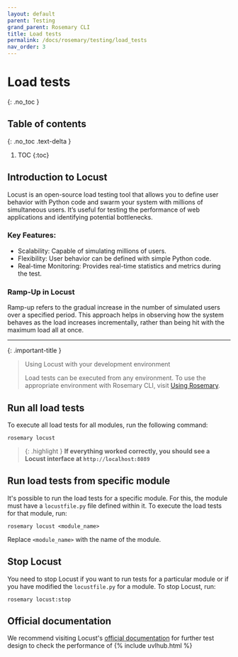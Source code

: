 ```yaml
---
layout: default
parent: Testing
grand_parent: Rosemary CLI
title: Load tests
permalink: /docs/rosemary/testing/load_tests
nav_order: 3
---
```


# Load tests
{: .no_toc }

## Table of contents
{: .no_toc .text-delta }

1. TOC
{:toc}

## Introduction to Locust

Locust is an open-source load testing tool that allows you to define user behavior with Python code and swarm your system with millions of simultaneous users. It’s useful for testing the performance of web applications and identifying potential bottlenecks.

### Key Features:

- Scalability: Capable of simulating millions of users.
- Flexibility: User behavior can be defined with simple Python code.
- Real-time Monitoring: Provides real-time statistics and metrics during the test.

### Ramp-Up in Locust

Ramp-up refers to the gradual increase in the number of simulated users over a specified period. This approach helps in observing how the system behaves as the load increases incrementally, rather than being hit with the maximum load all at once.

---

{: .important-title }
> <i class="fa-solid fa-terminal"></i> Using Locust with your development environment
>
> Load tests can be executed from any environment. To use the appropriate environment with Rosemary CLI, visit [Using Rosemary]({{site.baseurl}}/docs/rosemary/using_rosemary).

## Run all load tests

To execute all load tests for all modules, run the following command:

```
rosemary locust
```

> {: .highlight }
  **If everything worked correctly, you should see a Locust interface at `http://localhost:8089`**

## Run load tests from specific module

It's possible to run the load tests for a specific module. For this, the module must have a `locustfile.py` file defined within it. To execute the load tests for that module, run:

```
rosemary locust <module_name>
```

Replace `<module_name>` with the name of the module.

## Stop Locust

You need to stop Locust if you want to run tests for a particular module or if you have modified the `locustfile.py` for a module. To stop Locust, run:

```
rosemary locust:stop
```


## Official documentation

We recommend visiting Locust's [official documentation](https://docs.locust.io/en/stable/writing-a-locustfile.html) for further test design to check the performance of {% include uvlhub.html %}